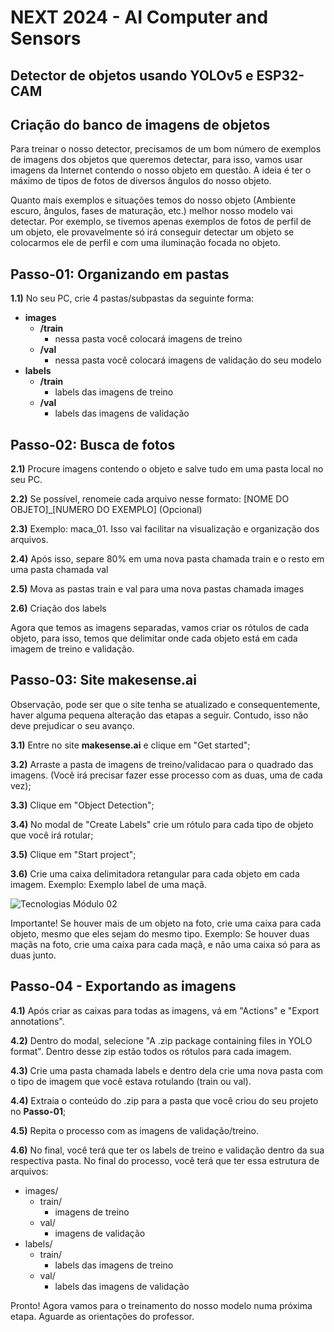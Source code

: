 # NEXT 2024 - AI Computer and Sensors

## Detector de objetos usando YOLOv5 e ESP32-CAM

## Criação do banco de imagens de objetos

Para treinar o nosso detector, precisamos de um bom número de exemplos de imagens dos objetos que queremos detectar, para isso, vamos usar imagens da Internet contendo o nosso objeto em questão. A ideia é ter o máximo de tipos de fotos de diversos ângulos do nosso objeto.

Quanto mais exemplos e situações temos do nosso objeto (Ambiente escuro, ângulos, fases de maturação, etc.) melhor nosso modelo vai detectar. Por exemplo, se tivemos apenas exemplos de fotos de perfil de um objeto, ele provavelmente só irá conseguir detectar um objeto se colocarmos ele de perfil e com uma iluminação focada no objeto.

## Passo-01: Organizando em pastas
**1.1)** No seu PC, crie 4 pastas/subpastas da seguinte forma:

- **images**
    - **/train**
        - nessa pasta você colocará imagens de treino
    - **/val**
        - nessa pasta você colocará imagens de validação do seu modelo
- **labels**
    - **/train**
        - labels das imagens de treino
    - **/val**
        - labels das imagens de validação

## Passo-02: Busca de fotos

**2.1)** Procure imagens contendo o objeto e salve tudo em uma pasta local no seu PC.

**2.2)** Se possível, renomeie cada arquivo nesse formato: [NOME DO OBJETO]_[NUMERO DO EXEMPLO] (Opcional)

**2.3)** Exemplo: maca_01. Isso vai facilitar na visualização e organização dos arquivos.

**2.4)** Após isso, separe 80% em uma nova pasta chamada train e o resto em uma pasta chamada val

**2.5)** Mova as pastas train e val para uma nova pastas chamada images

**2.6)** Criação dos labels

Agora que temos as imagens separadas, vamos criar os rótulos de cada objeto, para isso, temos que delimitar onde cada objeto está em cada imagem de treino e validação.

## Passo-03: Site makesense.ai

Observação, pode ser que o site tenha se atualizado e consequentemente, haver alguma pequena alteração das etapas a seguir. Contudo, isso não deve prejudicar o seu avanço.

**3.1)** Entre no site **makesense.ai** e clique em "Get started";

**3.2)** Arraste a pasta de imagens de treino/validacao para o quadrado das imagens. (Você irá precisar fazer esse processo com as duas, uma de cada vez);

**3.3)** Clique em "Object Detection";

**3.4)** No modal de "Create Labels" crie um rótulo para cada tipo de objeto que você irá rotular;

**3.5)** Clique em "Start project";

**3.6)** Crie uma caixa delimitadora retangular para cada objeto em cada imagem. Exemplo: Exemplo label de uma maçã.


<picture>
   <source media="(prefers-color-scheme: light)" srcset="https://github.com/agodoi/detectorObjetos/blob/main/assets/exemplo_maca.png">
   <img alt="Tecnologias Módulo 02" src="[YOUR-DEFAULT-IMAGE](https://github.com/agodoi/detectorObjetos/blob/main/assets/exemplo_maca.png)">
</picture>


Importante! Se houver mais de um objeto na foto, crie uma caixa para cada objeto, mesmo que eles sejam do mesmo tipo. Exemplo: Se houver duas maçãs na foto, crie uma caixa para cada maçã, e não uma caixa só para as duas junto.

## Passo-04 - Exportando as imagens

**4.1)** Após criar as caixas para todas as imagens, vá em "Actions" e "Export annotations".

**4.2)** Dentro do modal, selecione "A .zip package containing files in YOLO format". Dentro desse zip estão todos os rótulos para cada imagem.

**4.3)** Crie uma pasta chamada labels e dentro dela crie uma nova pasta com o tipo de imagem que você estava rotulando (train ou val).

**4.4)** Extraia o conteúdo do .zip para a pasta que você criou do seu projeto no **Passo-01**;

**4.5)** Repita o processo com as imagens de validação/treino. 

**4.6)** No final, você terá que ter os labels de treino e validação dentro da sua respectiva pasta. No final do processo, você terá que ter essa estrutura de arquivos:

- images/
  - train/
    - imagens de treino
  - val/
    - imagens de validação
- labels/
  - train/
    - labels das imagens de treino
  - val/
    - labels das imagens de validação

Pronto! Agora vamos para o treinamento do nosso modelo numa próxima etapa. Aguarde as orientações do professor.

